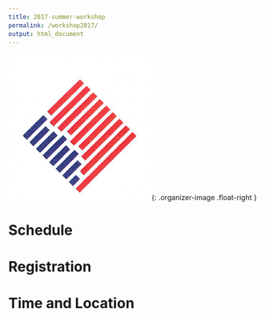 ```yaml
---
title: 2017-summer-workshop
permalink: /workshop2017/
output: html_document
---
```

![logo](../images/logo.jpg){: .organizer-image .float-right }

# Schedule


# Registration

# Time and Location

